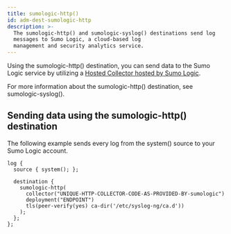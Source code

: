 ```yaml
---
title: sumologic-http()
id: adm-dest-sumologic-http
description: >-
  The sumologic-http() and sumologic-syslog() destinations send log
  messages to Sumo Logic, a cloud-based log
  management and security analytics service.
---
```


Using the sumologic-http() destination, you can send data to the Sumo
Logic service by utilizing a [Hosted Collector hosted by Sumo
Logic](https://help.sumologic.com/03Send-Data/Hosted-Collectors).

For more information about the sumologic-http() destination, see
sumologic-syslog().

## Sending data using the sumologic-http() destination

The following example sends every log from the system() source to your
Sumo Logic account.

```config
log {
  source { system(); };

  destination {
    sumologic-http(
      collector("UNIQUE-HTTP-COLLECTOR-CODE-AS-PROVIDED-BY-sumologic")
      deployment("ENDPOINT")
      tls(peer-verify(yes) ca-dir('/etc/syslog-ng/ca.d'))
    );
  };
};
```
